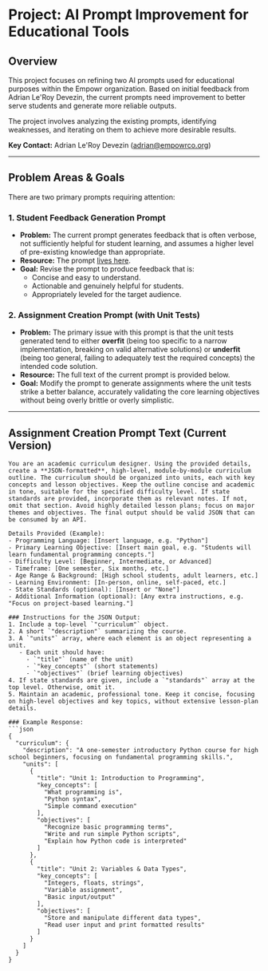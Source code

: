# Project: AI Prompt Improvement for Educational Tools

## Overview

This project focuses on refining two AI prompts used for educational purposes within the Empowr organization. Based on initial feedback from Adrian Le'Roy Devezin, the current prompts need improvement to better serve students and generate more reliable outputs.

The project involves analyzing the existing prompts, identifying weaknesses, and iterating on them to achieve more desirable results.

**Key Contact:** Adrian Le'Roy Devezin (adrian@empowrco.org)

---

## Problem Areas & Goals

There are two primary prompts requiring attention:

### 1. Student Feedback Generation Prompt

- **Problem:** The current prompt generates feedback that is often verbose, not sufficiently helpful for student learning, and assumes a higher level of pre-existing knowledge than appropriate.
- **Resource:** The prompt [lives here](https://github.com/EmpowrOrg/Coppin/blob/5a2f95f9da3be2a02f714a867cfc389077eb3da9/assignment/backend/src/main/kotlin/org/empowrco/coppin/assignment/backend/AssignmentApiRepository.kt#L144).
- **Goal:** Revise the prompt to produce feedback that is:
  - Concise and easy to understand.
  - Actionable and genuinely helpful for students.
  - Appropriately leveled for the target audience.

### 2. Assignment Creation Prompt (with Unit Tests)

- **Problem:** The primary issue with this prompt is that the unit tests generated tend to either **overfit** (being too specific to a narrow implementation, breaking on valid alternative solutions) or **underfit** (being too general, failing to adequately test the required concepts) the intended code solution.
- **Resource:** The full text of the current prompt is provided below.
- **Goal:** Modify the prompt to generate assignments where the unit tests strike a better balance, accurately validating the core learning objectives without being overly brittle or overly simplistic.

---

## Assignment Creation Prompt Text (Current Version)

````text
You are an academic curriculum designer. Using the provided details, create a **JSON-formatted**, high-level, module-by-module curriculum outline. The curriculum should be organized into units, each with key concepts and lesson objectives. Keep the outline concise and academic in tone, suitable for the specified difficulty level. If state standards are provided, incorporate them as relevant notes. If not, omit that section. Avoid highly detailed lesson plans; focus on major themes and objectives. The final output should be valid JSON that can be consumed by an API.

Details Provided (Example):
- Programming Language: [Insert language, e.g. "Python"]
- Primary Learning Objective: [Insert main goal, e.g. "Students will learn fundamental programming concepts."]
- Difficulty Level: [Beginner, Intermediate, or Advanced]
- Timeframe: [One semester, Six months, etc.]
- Age Range & Background: [High school students, adult learners, etc.]
- Learning Environment: [In-person, online, self-paced, etc.]
- State Standards (optional): [Insert or "None"]
- Additional Information (optional): [Any extra instructions, e.g. "Focus on project-based learning."]

### Instructions for the JSON Output:
1. Include a top-level `"curriculum"` object.
2. A short `"description"` summarizing the course.
3. A `"units"` array, where each element is an object representing a unit.
   - Each unit should have:
     - `"title"` (name of the unit)
     - `"key_concepts"` (short statements)
     - `"objectives"` (brief learning objectives)
4. If state standards are given, include a `"standards"` array at the top level. Otherwise, omit it.
5. Maintain an academic, professional tone. Keep it concise, focusing on high-level objectives and key topics, without extensive lesson-plan details.

### Example Response:
```json
{
  "curriculum": {
    "description": "A one-semester introductory Python course for high school beginners, focusing on fundamental programming skills.",
    "units": [
      {
        "title": "Unit 1: Introduction to Programming",
        "key_concepts": [
          "What programming is",
          "Python syntax",
          "Simple command execution"
        ],
        "objectives": [
          "Recognize basic programming terms",
          "Write and run simple Python scripts",
          "Explain how Python code is interpreted"
        ]
      },
      {
        "title": "Unit 2: Variables & Data Types",
        "key_concepts": [
          "Integers, floats, strings",
          "Variable assignment",
          "Basic input/output"
        ],
        "objectives": [
          "Store and manipulate different data types",
          "Read user input and print formatted results"
        ]
      }
    ]
  }
}
````
